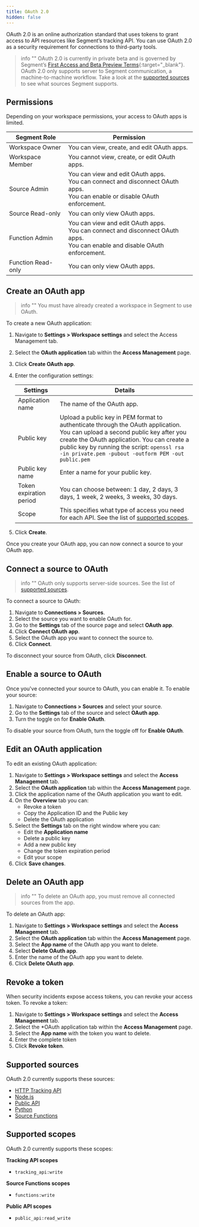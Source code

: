 ```yaml
---
title: OAuth 2.0
hidden: false
---
```


OAuth 2.0 is an online authorization standard that uses tokens to grant access to API resources like Segment’s tracking API. You can use OAuth 2.0 as a security requirement for connections to third-party tools. 

> info ""
> OAuth 2.0 is currently in private beta and is governed by Segment’s [First Access and Beta Preview Terms](https://www.twilio.com/en-us/legal/tos){:target="_blank"}. OAuth 2.0 only supports server to Segment communication, a machine-to-machine workflow. Take a look at the [supported sources](#supported-sources) to see what sources Segment supports.

## Permissions 
Depending on your workspace permissions, your access to OAuth apps is limited. 

Segment Role | Permission
------------ | -----------
Workspace Owner | You can view, create, and edit OAuth apps.
Workspace Member | You cannot view, create, or edit OAuth apps.
Source Admin | You can view and edit OAuth apps. <br> You can connect and disconnect OAuth apps. <br> You can enable or disable OAuth enforcement.
Source Read-only | You can only view OAuth apps.
Function Admin | You can view and edit OAuth apps. <br>You can connect and disconnect OAuth apps. <br>You can enable and disable OAuth enforcement.
Function Read-only | You can only view OAuth apps.

## Create an OAuth app

> info ""
> You must have already created a workspace in Segment to use OAuth.

To create a new OAuth application:

1. Navigate to **Settings > Workspace settings**  and select the Access Management tab. 
2. Select the **OAuth application** tab within the **Access Management** page. 
3. Click **Create OAuth app**.
4. Enter the configuration settings:

    Settings | Details
    -------- | -------
    Application name | The name of the OAuth app.
    Public key | Upload a public key in PEM format to authenticate through the OAuth application. You can upload a second public key after you create the OAuth application. You can create a public key by running the script: `openssl rsa -in private.pem -pubout -outform PEM -out public.pem`
    Public key name | Enter a name for your public key. 
    Token expiration period | You can choose between: 1 day, 2 days, 3 days, 1 week, 2 weeks, 3 weeks, 30 days.
    Scope | This specifies what type of access you need for each API. See the list of [supported scopes](#supported-scopes).
5. Click **Create**. 

Once you create your OAuth app, you can now connect a source to your OAuth app. 

## Connect a source to OAuth
> info ""
> OAuth only supports server-side sources. See the list of [supported sources](#supported-sources).

To connect a source to OAuth: 

1. Navigate to **Connections > Sources**.
2. Select the source you want to enable OAuth for. 
3. Go to the **Settings** tab of the source page and select **OAuth app**. 
4. Click **Connect OAuth app**. 
5. Select the OAuth app you want to connect the source to. 
6. Click **Connect**. 

To disconnect your source from OAuth, click **Disconnect**. 

## Enable a source to OAuth
Once you've connected your source to OAuth, you can enable it. To enable your source:

1. Navigate to **Connections > Sources** and select your source.
2. Go to the **Settings** tab of the source and select **OAuth app**.
3. Turn the toggle on for **Enable OAuth**. 

To disable your source from OAuth, turn the toggle off for **Enable OAuth**.

<!-- ## Request the access token

To request the access token, run:

```
./gentoken.sh -k <private-key.pem> -i <key_id> -a <oauth_app_id> | jq '.access_token'
```
-->

## Edit an OAuth application
To edit an existing OAuth application: 

1. Navigate to **Settings > Workspace settings** and select the **Access Management** tab. 
2. Select the **OAuth application** tab within the **Access Management** page. 
3. Click the application name of the OAuth application you want to edit. 
4. On the **Overview** tab you can:
    * Revoke a token
    * Copy the Application ID and the Public key
    * Delete the OAuth application
5. Select the **Settings** tab on the right window where you can: 
    * Edit the **Application name**
    * Delete a public key
    * Add a new public key
    * Change the token expiration period
    * Edit your scope
6. Click **Save changes**. 


## Delete an OAuth app
> info ""
> To delete an OAuth app, you must remove all connected sources from the app. 

To delete an OAuth app: 
1. Navigate to **Settings > Workspace settings** and select the **Access Management** tab. 
2. Select the **OAuth application** tab within the **Access Management** page. 
3. Select the **App name** of the OAuth app you want to delete. 
4. Select **Delete OAuth app**.
5. Enter the name of the OAuth app you want to delete. 
6. Click **Delete OAuth app**. 

## Revoke a token

When security incidents expose access tokens, you can revoke your access token. To revoke a token: 
1. Navigate to **Settings > Workspace settings** and select the **Access Management** tab. 
2. Select the *OAuth application tab within the **Access Management** page. 
3. Select the **App name** with the token you want to delete. 
4. Enter the complete token
5. Click **Revoke token**.

## Supported sources
OAuth 2.0 currently supports these sources:
* [HTTP Tracking API](/docs/connections/sources/catalog/libraries/server/http-api/)
* [Node.js](/docs/connections/sources/catalog/libraries/server/node/)
* [Public API](/docs/api/public-api/)
* [Python](/docs/connections/sources/catalog/libraries/server/python/)
* [Source Functions](/docs/connections/functions/source-functions/)

## Supported scopes 
OAuth 2.0 currently supports these scopes:

**Tracking API scopes**
   * `tracking_api:write`

**Source Functions scopes**
   * `functions:write`

**Public API scopes**
   * `public_api:read_write`